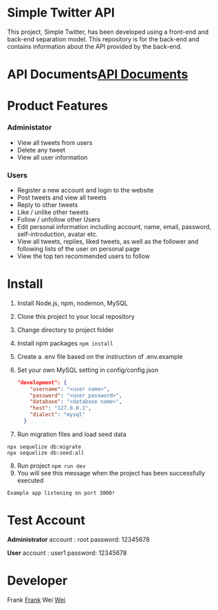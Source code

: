 # Simple Twitter API

This project, Simple Twitter, has been developed using a front-end and back-end separation model. This repository is for the back-end and contains information about the API provided by the back-end.

# API Documents[API Documents](https://www.notion.so/API-469a52bfc4f94f9ab300132e4b324166#f002277fef914b7180927fbe8b5e44f7)

# Product Features

### Administator

- View all tweets from users
- Delete any tweet
- View all user information

### Users

- Register a new account and login to the website
- Post tweets and view all tweets
- Reply to other tweets
- Like / unlike other tweets
- Follow / unfollow other Users
- Edit personal information including account, name, email, password, self-introduction, avatar etc.
- View all tweets, replies, liked tweets, as well as the follower and following lists of the user on personal page
- View the top ten recommended users to follow

# Install

1. Install Node.js, npm, nodemon, MySQL
2. Clone this project to your local repository
3. Change directory to project folder
4. Install npm packages `npm install`
5. Create a .env file based on the instruction of .env.example
6. Set your own MySQL setting in config/config.json

   ```json
   "development": {
       "username": "<user name>",
       "password": "<user password>",
       "database": "<database name>",
       "host": "127.0.0.1",
       "dialect": "mysql"
     }
   ```

7. Run migration files and load seed data

```
npx sequelize db:migrate
npx sequelize db:seed:all
```

8. Run project `npm run dev`
9. You will see this message when the project has been successfully executed

```
Example app listening on port 3000!
```

# Test Account

**Administrator**
account : root
password: 12345678

**User**
account : user1
password: 12345678

# Developer

Frank [Frank](https://github.com/yhhuangfrank)
Wei [Wei](https://github.com/wego11ya)

